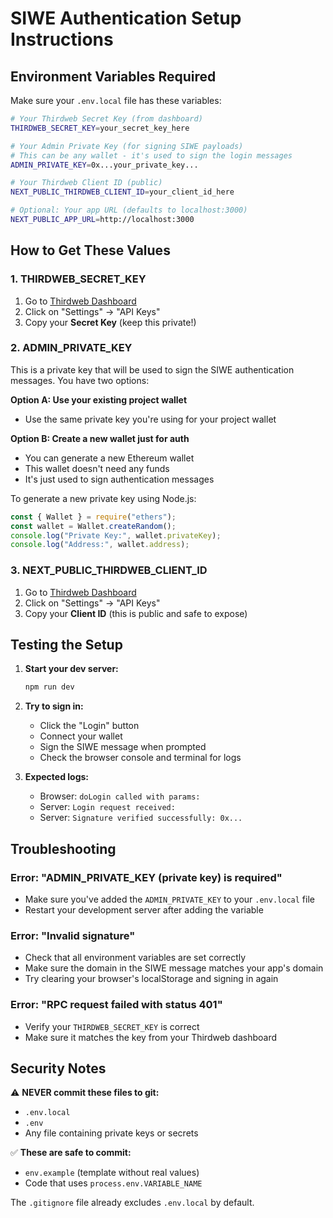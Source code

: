 # SIWE Authentication Setup Instructions

## Environment Variables Required

Make sure your `.env.local` file has these variables:

```bash
# Your Thirdweb Secret Key (from dashboard)
THIRDWEB_SECRET_KEY=your_secret_key_here

# Your Admin Private Key (for signing SIWE payloads)
# This can be any wallet - it's used to sign the login messages
ADMIN_PRIVATE_KEY=0x...your_private_key...

# Your Thirdweb Client ID (public)
NEXT_PUBLIC_THIRDWEB_CLIENT_ID=your_client_id_here

# Optional: Your app URL (defaults to localhost:3000)
NEXT_PUBLIC_APP_URL=http://localhost:3000
```

## How to Get These Values

### 1. THIRDWEB_SECRET_KEY

1. Go to [Thirdweb Dashboard](https://thirdweb.com/dashboard)
2. Click on "Settings" → "API Keys"
3. Copy your **Secret Key** (keep this private!)

### 2. ADMIN_PRIVATE_KEY

This is a private key that will be used to sign the SIWE authentication messages. You have two options:

**Option A: Use your existing project wallet**

- Use the same private key you're using for your project wallet

**Option B: Create a new wallet just for auth**

- You can generate a new Ethereum wallet
- This wallet doesn't need any funds
- It's just used to sign authentication messages

To generate a new private key using Node.js:

```javascript
const { Wallet } = require("ethers");
const wallet = Wallet.createRandom();
console.log("Private Key:", wallet.privateKey);
console.log("Address:", wallet.address);
```

### 3. NEXT_PUBLIC_THIRDWEB_CLIENT_ID

1. Go to [Thirdweb Dashboard](https://thirdweb.com/dashboard)
2. Click on "Settings" → "API Keys"
3. Copy your **Client ID** (this is public and safe to expose)

## Testing the Setup

1. **Start your dev server:**

   ```bash
   npm run dev
   ```

2. **Try to sign in:**
   - Click the "Login" button
   - Connect your wallet
   - Sign the SIWE message when prompted
   - Check the browser console and terminal for logs

3. **Expected logs:**
   - Browser: `doLogin called with params:`
   - Server: `Login request received:`
   - Server: `Signature verified successfully: 0x...`

## Troubleshooting

### Error: "ADMIN_PRIVATE_KEY (private key) is required"

- Make sure you've added the `ADMIN_PRIVATE_KEY` to your `.env.local` file
- Restart your development server after adding the variable

### Error: "Invalid signature"

- Check that all environment variables are set correctly
- Make sure the domain in the SIWE message matches your app's domain
- Try clearing your browser's localStorage and signing in again

### Error: "RPC request failed with status 401"

- Verify your `THIRDWEB_SECRET_KEY` is correct
- Make sure it matches the key from your Thirdweb dashboard

## Security Notes

⚠️ **NEVER commit these files to git:**

- `.env.local`
- `.env`
- Any file containing private keys or secrets

✅ **These are safe to commit:**

- `env.example` (template without real values)
- Code that uses `process.env.VARIABLE_NAME`

The `.gitignore` file already excludes `.env.local` by default.
